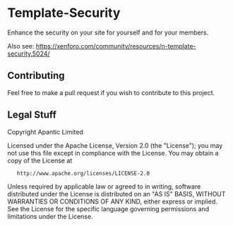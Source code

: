 # Template-Security
Enhance the security on your site for yourself and for your members.

Also see: https://xenforo.com/community/resources/n-template-security.5024/

## Contributing
Feel free to make a pull request if you wish to contribute to this project.

## Legal Stuff
   Copyright Apantic Limited

   Licensed under the Apache License, Version 2.0 (the "License");
   you may not use this file except in compliance with the License.
   You may obtain a copy of the License at

       http://www.apache.org/licenses/LICENSE-2.0

   Unless required by applicable law or agreed to in writing, software
   distributed under the License is distributed on an "AS IS" BASIS,
   WITHOUT WARRANTIES OR CONDITIONS OF ANY KIND, either express or implied.
   See the License for the specific language governing permissions and
   limitations under the License.
